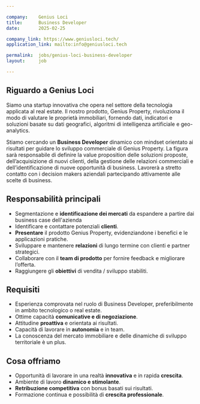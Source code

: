 ```yaml
---

company:    Genius Loci
title:      Business Developer
date:       2025-02-25

company_link: https://www.geniusloci.tech/
application_link: mailto:info@geniusloci.tech

permalink:  jobs/genius-loci-business-developer
layout:     job

---
```


## Riguardo a Genius Loci

Siamo una startup innovativa che opera nel settore della tecnologia applicata al real estate. Il nostro prodotto, Genius Property, rivoluziona il modo di valutare le proprietà immobiliari, fornendo dati, indicatori e soluzioni basate su dati geografici, algoritmi di intelligenza artificiale e geo-analytics.

Stiamo cercando un **Business Developer** dinamico con mindset orientato ai risultati per guidare lo sviluppo commerciale di Genius Property. La figura sarà responsabile di definire la value proposition delle soluzioni proposte, dell’acquisizione di nuovi clienti, della gestione delle relazioni commerciali e dell’identificazione di nuove opportunità di business.
Lavorerà a stretto contatto con i decision makers aziendali partecipando attivamente alle scelte di business.

## Responsabilità principali

* Segmentazione e **identificazione dei mercati** da espandere a partire dai business case dell'azienda
* Identificare e contattare potenziali **clienti**.
* **Presentare** il prodotto Genius Property, evidenziandone i benefici e le applicazioni pratiche.
* Sviluppare e mantenere **relazioni** di lungo termine con clienti e partner strategici.
* Collaborare con il **team di prodotto** per fornire feedback e migliorare l’offerta.
* Raggiungere gli **obiettivi** di vendita / sviluppo stabiliti.

## Requisiti

* Esperienza comprovata nel ruolo di Business Developer, preferibilmente in ambito tecnologico o real estate.
* Ottime capacità **comunicative e di negoziazione**.
* Attitudine **proattiva** e orientata ai risultati.
* Capacità di lavorare in **autonomia** e in team.
* La conoscenza del mercato immobiliare e delle dinamiche di sviluppo territoriale è un plus.

## Cosa offriamo

* Opportunità di lavorare in una realtà **innovativa** e in rapida **crescita**.
* Ambiente di lavoro **dinamico e stimolante**.
* **Retribuzione competitiva** con bonus basati sui risultati.
* Formazione continua e possibilità di **crescita professionale**.

